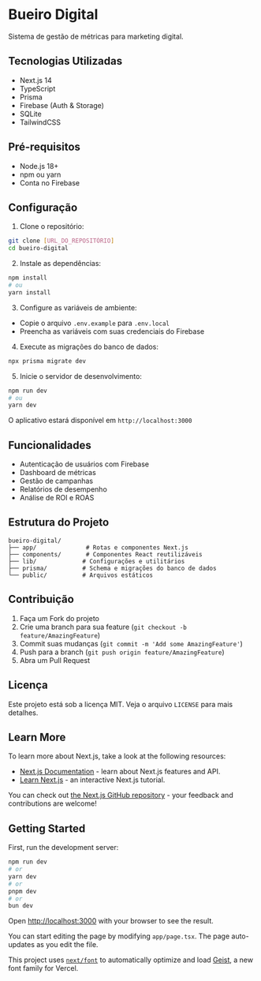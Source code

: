 # Bueiro Digital

Sistema de gestão de métricas para marketing digital.

## Tecnologias Utilizadas

- Next.js 14
- TypeScript
- Prisma
- Firebase (Auth & Storage)
- SQLite
- TailwindCSS

## Pré-requisitos

- Node.js 18+
- npm ou yarn
- Conta no Firebase

## Configuração

1. Clone o repositório:
```bash
git clone [URL_DO_REPOSITÓRIO]
cd bueiro-digital
```

2. Instale as dependências:
```bash
npm install
# ou
yarn install
```

3. Configure as variáveis de ambiente:
- Copie o arquivo `.env.example` para `.env.local`
- Preencha as variáveis com suas credenciais do Firebase

4. Execute as migrações do banco de dados:
```bash
npx prisma migrate dev
```

5. Inicie o servidor de desenvolvimento:
```bash
npm run dev
# ou
yarn dev
```

O aplicativo estará disponível em `http://localhost:3000`

## Funcionalidades

- Autenticação de usuários com Firebase
- Dashboard de métricas
- Gestão de campanhas
- Relatórios de desempenho
- Análise de ROI e ROAS

## Estrutura do Projeto

```
bueiro-digital/
├── app/              # Rotas e componentes Next.js
├── components/       # Componentes React reutilizáveis
├── lib/             # Configurações e utilitários
├── prisma/          # Schema e migrações do banco de dados
└── public/          # Arquivos estáticos
```

## Contribuição

1. Faça um Fork do projeto
2. Crie uma branch para sua feature (`git checkout -b feature/AmazingFeature`)
3. Commit suas mudanças (`git commit -m 'Add some AmazingFeature'`)
4. Push para a branch (`git push origin feature/AmazingFeature`)
5. Abra um Pull Request

## Licença

Este projeto está sob a licença MIT. Veja o arquivo `LICENSE` para mais detalhes.

## Learn More

To learn more about Next.js, take a look at the following resources:

- [Next.js Documentation](https://nextjs.org/docs) - learn about Next.js features and API.
- [Learn Next.js](https://nextjs.org/learn) - an interactive Next.js tutorial.

You can check out [the Next.js GitHub repository](https://github.com/vercel/next.js) - your feedback and contributions are welcome!

## Getting Started

First, run the development server:

```bash
npm run dev
# or
yarn dev
# or
pnpm dev
# or
bun dev
```

Open [http://localhost:3000](http://localhost:3000) with your browser to see the result.

You can start editing the page by modifying `app/page.tsx`. The page auto-updates as you edit the file.

This project uses [`next/font`](https://nextjs.org/docs/app/building-your-application/optimizing/fonts) to automatically optimize and load [Geist](https://vercel.com/font), a new font family for Vercel.
